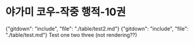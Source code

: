 # 야가미 코우-작중 행적-10권
{"gitdown": "include", "file": "./table/test2.md"}
{"gitdown": "include", "file": "./table/test.md"}
Test one two three (not rendering??)